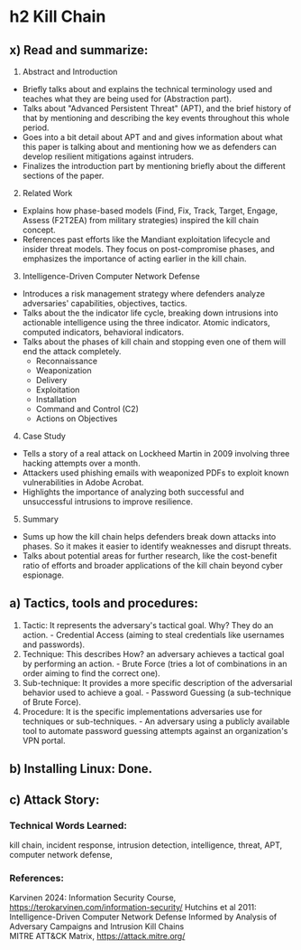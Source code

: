 # h2 Kill Chain

## x) Read and summarize:
1. Abstract and Introduction
  - Briefly talks about and explains the technical terminology used and teaches what they are being used for (Abstraction part).
  - Talks about "Advanced Persistent Threat" (APT), and the brief history of that by mentioning and describing the key events throughout this whole period.
  - Goes into a bit detail about APT and and gives information about what this paper is talking about and mentioning how we as defenders can develop resilient mitigations against intruders.
  - Finalizes the introduction part by mentioning briefly about the different sections of the paper.
2. Related Work
  - Explains how phase-based models (Find, Fix, Track, Target, Engage, Assess (F2T2EA) from military strategies) inspired the kill chain concept.
  - References past efforts like the Mandiant exploitation lifecycle and insider threat models. They focus on post-compromise phases, and emphasizes the importance of acting earlier in the kill chain.
3. Intelligence-Driven Computer Network Defense
  - Introduces a risk management strategy where defenders analyze adversaries' capabilities, objectives, tactics.
  - Talks about the the indicator life cycle, breaking down intrusions into actionable intelligence using the three indicator. Atomic indicators, computed indicators, behavioral indicators.
  - Talks about the phases of kill chain and stopping even one of them will end the attack completely.
    - Reconnaissance
    - Weaponization
    - Delivery
    - Exploitation
    - Installation
    - Command and Control (C2)
    - Actions on Objectives
4. Case Study
  - Tells a story of a real attack on Lockheed Martin in 2009 involving three hacking attempts over a month.
  - Attackers used phishing emails with weaponized PDFs to exploit known vulnerabilities in Adobe Acrobat.
  - Highlights the importance of analyzing both successful and unsuccessful intrusions to improve resilience.
5. Summary
  - Sums up how the kill chain helps defenders break down attacks into phases. So it makes it easier to identify weaknesses and disrupt threats.
  - Talks about potential areas for further research, like the cost-benefit ratio of efforts and broader applications of the kill chain beyond cyber espionage.  

## a) Tactics, tools and procedures:
  1. Tactic:  It represents the adversary's tactical goal. Why? They do an action.
    - Credential Access (aiming to steal credentials like usernames and passwords).
  2. Technique: This describes How? an adversary achieves a tactical goal by performing an action.
    - Brute Force (tries a lot of combinations in an order aiming to find the correct one).
  3. Sub-technique: It provides a more specific description of the adversarial behavior used to achieve a goal.
    - Password Guessing (a sub-technique of Brute Force).
  4. Procedure: It is the specific implementations adversaries use for techniques or sub-techniques.
    - An adversary using a publicly available tool to automate password guessing attempts against an organization's VPN portal.

## b) Installing Linux: Done.

## c) Attack Story:


### Technical Words Learned:
kill chain, incident response, intrusion detection, intelligence, threat, APT, computer network defense, 

### References:
Karvinen 2024: Information Security Course, https://terokarvinen.com/information-security/
Hutchins et al 2011: Intelligence-Driven Computer Network Defense Informed by Analysis of Adversary Campaigns and Intrusion Kill Chains <br>
MITRE ATT&CK Matrix, https://attack.mitre.org/
